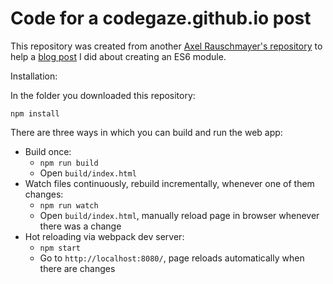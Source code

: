 # Code for a codegaze.github.io post

This repository was created from another [Axel Rauschmayer's repository](https://github.com/rauschma/webpack-babel-demo/) to help a [blog post](http://codegaze.github.io/2015/12/27/create-an-es6-module/) I did about creating an ES6 module.

Installation:

In the folder you downloaded this repository:

```
npm install
```

There are three ways in which you can build and run the web app:

* Build once:
    * `npm run build`
    * Open `build/index.html`
* Watch files continuously, rebuild incrementally, whenever one of them changes:
    * `npm run watch`
    * Open `build/index.html`, manually reload page in browser whenever there was a change
* Hot reloading via webpack dev server:
    * `npm start`
    * Go to `http://localhost:8080/`, page reloads automatically when there are changes
